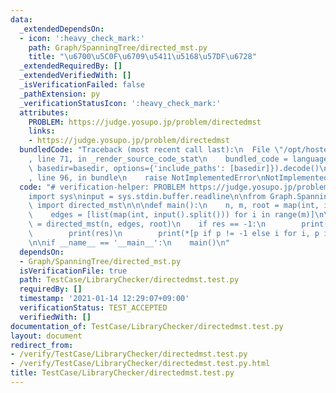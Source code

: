 ```yaml
---
data:
  _extendedDependsOn:
  - icon: ':heavy_check_mark:'
    path: Graph/SpanningTree/directed_mst.py
    title: "\u6700\u5C0F\u6709\u5411\u5168\u57DF\u6728"
  _extendedRequiredBy: []
  _extendedVerifiedWith: []
  _isVerificationFailed: false
  _pathExtension: py
  _verificationStatusIcon: ':heavy_check_mark:'
  attributes:
    PROBLEM: https://judge.yosupo.jp/problem/directedmst
    links:
    - https://judge.yosupo.jp/problem/directedmst
  bundledCode: "Traceback (most recent call last):\n  File \"/opt/hostedtoolcache/Python/3.10.4/x64/lib/python3.10/site-packages/onlinejudge_verify/documentation/build.py\"\
    , line 71, in _render_source_code_stat\n    bundled_code = language.bundle(stat.path,\
    \ basedir=basedir, options={'include_paths': [basedir]}).decode()\n  File \"/opt/hostedtoolcache/Python/3.10.4/x64/lib/python3.10/site-packages/onlinejudge_verify/languages/python.py\"\
    , line 96, in bundle\n    raise NotImplementedError\nNotImplementedError\n"
  code: "# verification-helper: PROBLEM https://judge.yosupo.jp/problem/directedmst\n\
    import sys\ninput = sys.stdin.buffer.readline\n\nfrom Graph.SpanningTree.directed_mst\
    \ import directed_mst\n\n\ndef main():\n    n, m, root = map(int, input().split())\n\
    \    edges = [list(map(int, input().split())) for i in range(m)]\n\n    res, par\
    \ = directed_mst(n, edges, root)\n    if res == -1:\n        print(res)\n    else:\n\
    \        print(res)\n        print(*[p if p != -1 else i for i, p in enumerate(par)])\n\
    \n\nif __name__ == '__main__':\n    main()\n"
  dependsOn:
  - Graph/SpanningTree/directed_mst.py
  isVerificationFile: true
  path: TestCase/LibraryChecker/directedmst.test.py
  requiredBy: []
  timestamp: '2021-01-14 12:29:07+09:00'
  verificationStatus: TEST_ACCEPTED
  verifiedWith: []
documentation_of: TestCase/LibraryChecker/directedmst.test.py
layout: document
redirect_from:
- /verify/TestCase/LibraryChecker/directedmst.test.py
- /verify/TestCase/LibraryChecker/directedmst.test.py.html
title: TestCase/LibraryChecker/directedmst.test.py
---
```

